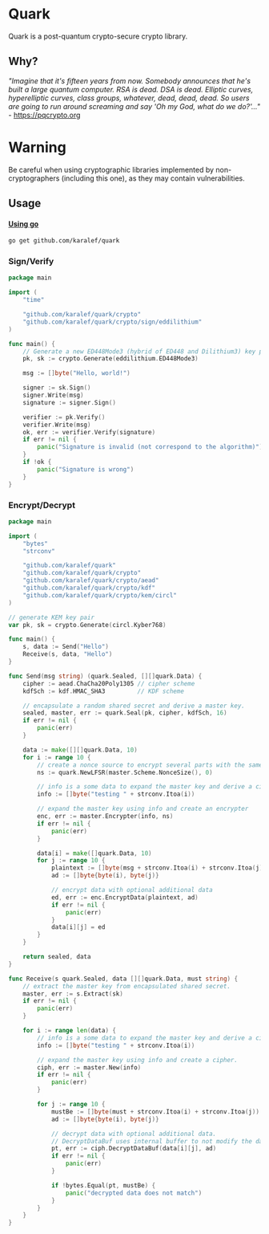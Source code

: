# Quark

Quark is a post-quantum crypto-secure crypto library.

## Why?

*"Imagine that it's fifteen years from now. Somebody announces that he's built a large quantum computer. RSA is dead. DSA is dead. Elliptic curves, hyperelliptic curves, class groups, whatever, dead, dead, dead. So users are going to run around screaming and say 'Oh my God, what do we do?'..."* - https://pqcrypto.org

# Warning

Be careful when using cryptographic libraries implemented by non-cryptographers (including this one), as they may contain vulnerabilities.

## Usage

#### [Using go](https://pkg.go.dev/cmd/go#hdr-Compile_and_install_packages_and_dependencies)
```sh
go get github.com/karalef/quark
```

### Sign/Verify
```go
package main

import (
    "time"

    "github.com/karalef/quark/crypto"
    "github.com/karalef/quark/crypto/sign/eddilithium"
)

func main() {
    // Generate a new ED448Mode3 (hybrid of ED448 and Dilithium3) key pair.
    pk, sk := crypto.Generate(eddilithium.ED448Mode3)

    msg := []byte("Hello, world!")

    signer := sk.Sign()
    signer.Write(msg)
    signature := signer.Sign()

    verifier := pk.Verify()
    verifier.Write(msg)
    ok, err := verifier.Verify(signature)
    if err != nil {
        panic("Signature is invalid (not correspond to the algorithm)")
    }
    if !ok {
        panic("Signature is wrong")
    }
}
```

### Encrypt/Decrypt
```go
package main

import (
	"bytes"
	"strconv"

	"github.com/karalef/quark"
	"github.com/karalef/quark/crypto"
	"github.com/karalef/quark/crypto/aead"
	"github.com/karalef/quark/crypto/kdf"
	"github.com/karalef/quark/crypto/kem/circl"
)

// generate KEM key pair
var pk, sk = crypto.Generate(circl.Kyber768)

func main() {
	s, data := Send("Hello")
	Receive(s, data, "Hello")
}

func Send(msg string) (quark.Sealed, [][]quark.Data) {
	cipher := aead.ChaCha20Poly1305 // cipher scheme
	kdfSch := kdf.HMAC_SHA3         // KDF scheme

	// encapsulate a random shared secret and derive a master key.
	sealed, master, err := quark.Seal(pk, cipher, kdfSch, 16)
	if err != nil {
		panic(err)
	}

	data := make([][]quark.Data, 10)
	for i := range 10 {
		// create a nonce source to encrypt several parts with the same key.
		ns := quark.NewLFSR(master.Scheme.NonceSize(), 0)

		// info is a some data to expand the master key and derive a cipher key.
		info := []byte("testing " + strconv.Itoa(i))

		// expand the master key using info and create an encrypter
		enc, err := master.Encrypter(info, ns)
		if err != nil {
			panic(err)
		}

		data[i] = make([]quark.Data, 10)
		for j := range 10 {
			plaintext := []byte(msg + strconv.Itoa(i) + strconv.Itoa(j))
			ad := []byte{byte(i), byte(j)}

			// encrypt data with optional additional data
			ed, err := enc.EncryptData(plaintext, ad)
			if err != nil {
				panic(err)
			}
			data[i][j] = ed
		}
	}

	return sealed, data
}

func Receive(s quark.Sealed, data [][]quark.Data, must string) {
	// extract the master key from encapsulated shared secret.
	master, err := s.Extract(sk)
	if err != nil {
		panic(err)
	}

	for i := range len(data) {
		// info is a some data to expand the master key and derive a cipher key.
		info := []byte("testing " + strconv.Itoa(i))

		// expand the master key using info and create a cipher.
		ciph, err := master.New(info)
		if err != nil {
			panic(err)
		}

		for j := range 10 {
			mustBe := []byte(must + strconv.Itoa(i) + strconv.Itoa(j))
			ad := []byte{byte(i), byte(j)}

			// decrypt data with optional additional data.
			// DecryptDataBuf uses internal buffer to not modify the data.
			pt, err := ciph.DecryptDataBuf(data[i][j], ad)
			if err != nil {
				panic(err)
			}

			if !bytes.Equal(pt, mustBe) {
				panic("decrypted data does not match")
			}
		}
	}
}
```
